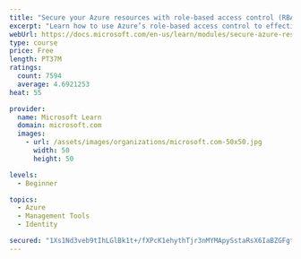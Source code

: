 ```yaml
---
title: "Secure your Azure resources with role-based access control (RBAC)"
excerpt: "Learn how to use Azure’s role-based access control to effectively manage your team’s access to Azure resources."
webUrl: https://docs.microsoft.com/en-us/learn/modules/secure-azure-resources-with-rbac/
type: course
price: Free
length: PT37M
ratings:
  count: 7594
  average: 4.6921253
heat: 55

provider:
  name: Microsoft Learn
  domain: microsoft.com
  images:
    - url: /assets/images/organizations/microsoft.com-50x50.jpg
      width: 50
      height: 50

levels:
  - Beginner

topics:
  - Azure
  - Management Tools
  - Identity

secured: "1Xs1Nd3veb9tIhLGlBk1t+/fXPcK1ehythTjr3nMYMApySstaRsX6IaBZGFgtLCtAOB01NiS2scSKwv75WpzrUVlzGtp8xJAY5DW26ZInKdWh9WfLEzyfkjE/ZeIvvjLJx10QOH2lmbKmiNT/8ivG5b/MkTUSqRIs9zU+tTmErH+wGZFescGRiCL5Q5JqXxo0+0u47zkaEegcpolECTaM0vOwZH7i3f33A/iU9MV5hBqCg+o20ZGu64WwAHwi5SULwOm7MSNzuytnDR+df2JNIVBHIAWnCAAEJRB+1gydBC6FnopxWKrsEh2NTubbXxmqMylqcCDy3LBDZwM3W8xKKeghx252qPL8uwTxtMm/Nw5x41rt64P8F7cBqLHAlvX3KZp7EL0ien4/zHXZYvtwrl0TopU28BIBIfSggzhtLY=;Ueh4sBT8fn/VOXa1aHbN1g=="
---
```


